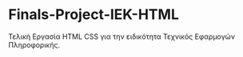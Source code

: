 # Finals-Project-IEK-HTML

Τελική Εργασία HTML CSS για την ειδικότητα Τεχνικός Εφαρμογών Πληροφορικής.
